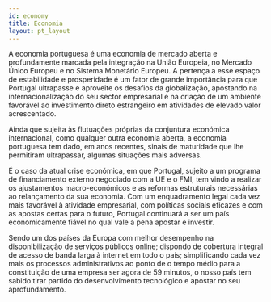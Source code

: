 ```yaml
---
id: economy
title: Economia
layout: pt_layout
---
```


A economia portuguesa é uma economia de mercado aberta e profundamente marcada pela integração na União Europeia, no Mercado Único Europeu e no Sistema Monetário Europeu. A pertença a esse espaço de estabilidade e prosperidade é um fator de grande importância para que Portugal ultrapasse e aproveite os desafios da globalização, apostando na internacionalização do seu sector empresarial e na criação de um ambiente favorável ao investimento direto estrangeiro em atividades de elevado valor acrescentado.

Ainda que sujeita às flutuações próprias da conjuntura económica internacional, como qualquer outra economia aberta, a economia portuguesa tem dado, em anos recentes, sinais de maturidade que lhe permitiram ultrapassar, algumas situações mais adversas.

É o caso da atual crise económica, em que Portugal, sujeito a um programa de financiamento externo negociado com a UE e o FMI, tem vindo a realizar os ajustamentos macro-económicos e as reformas estruturais necessárias ao relançamento da sua economia. Com um enquadramento legal cada vez mais favorável à atividade empresarial, com políticas sociais eficazes e com as apostas certas para o futuro, Portugal continuará a ser um país economicamente fiável no qual vale a pena apostar e investir.

Sendo um dos países da Europa com melhor desempenho na disponibilização de serviços públicos online; dispondo de cobertura integral de acesso de banda larga à internet em todo o país; simplificando cada vez mais os processos administrativos ao ponto de o tempo médio para a constituição de uma empresa ser agora de 59 minutos, o nosso país tem sabido tirar partido do desenvolvimento tecnológico e apostar no seu aprofundamento. 
